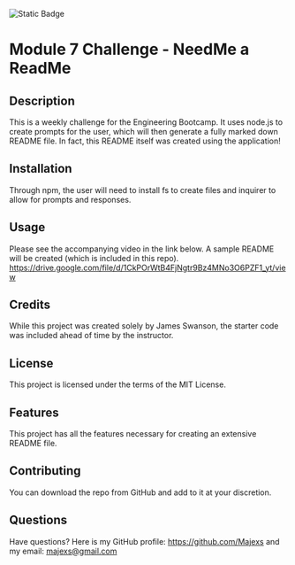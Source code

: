 ![Static Badge](https://img.shields.io/badge/License-MIT%20License-blue)
# Module 7 Challenge - NeedMe a ReadMe
## Description
This is a weekly challenge for the Engineering Bootcamp. It uses node.js to create prompts for the user, which will then generate a fully marked down README file. In fact, this README itself was created using the application!
## Installation
Through npm, the user will need to install fs to create files and inquirer to allow for prompts and responses.
## Usage
Please see the accompanying video in the link below. A sample README will be created (which is included in this repo).
https://drive.google.com/file/d/1CkPOrWtB4FjNgtr9Bz4MNo3O6PZF1_yt/view
## Credits
While this project was created solely by James Swanson, the starter code was included ahead of time by the instructor.
## License
This project is licensed under the terms of the MIT License.
## Features
This project has all the features necessary for creating an extensive README file.
## Contributing
You can download the repo from GitHub and add to it at your discretion.
## Questions
Have questions? Here is my GitHub profile: https://github.com/Majexs and my email: majexs@gmail.com